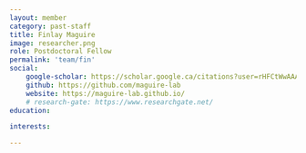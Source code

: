 ```yaml
---
layout: member
category: past-staff
title: Finlay Maguire
image: researcher.png
role: Postdoctoral Fellow
permalink: 'team/fin'
social:
    google-scholar: https://scholar.google.ca/citations?user=rHFCtWwAAAAJ
    github: https://github.com/maguire-lab
    website: https://maguire-lab.github.io/
    # research-gate: https://www.researchgate.net/
education:

interests:

---
```


